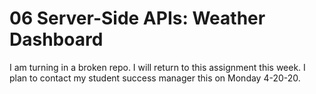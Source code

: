 # 06 Server-Side APIs: Weather Dashboard

I am turning in a broken repo. I will return to this assignment this week. I plan to contact my student success manager this on Monday 4-20-20.
